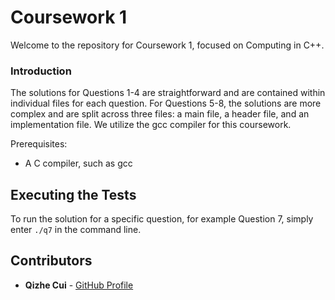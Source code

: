 # Coursework 1

Welcome to the repository for Coursework 1, focused on Computing in C++.

### Introduction

The solutions for Questions 1-4 are straightforward and are contained within individual files for each question. For Questions 5-8, the solutions are more complex and are split across three files: a main file, a header file, and an implementation file. We utilize the gcc compiler for this coursework.

Prerequisites:
- A C compiler, such as gcc

## Executing the Tests

To run the solution for a specific question, for example Question 7, simply enter `./q7` in the command line.

## Contributors
* **Qizhe Cui** - [GitHub Profile](https://github.com/QizheCui)